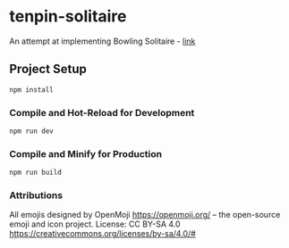 # tenpin-solitaire

An attempt at implementing Bowling Solitaire - [link](https://boardgamegeek.com/boardgame/25314/bowling-solitaire)

## Project Setup

```sh
npm install
```

### Compile and Hot-Reload for Development

```sh
npm run dev
```

### Compile and Minify for Production

```sh
npm run build
```
### Attributions

All emojis designed by OpenMoji https://openmoji.org/ – the open-source emoji and icon project. License: CC BY-SA 4.0 https://creativecommons.org/licenses/by-sa/4.0/#